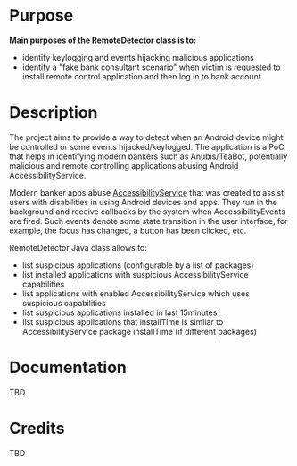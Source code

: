 # Purpose

**Main purposes of the RemoteDetector class is to:**
* identify keylogging and events hijacking malicious applications
* identify a "fake bank consultant scenario" when victim is requested to install remote control application and then log in to bank account


# Description
The project aims to provide a way to detect when an Android device might be controlled or some events hijacked/keylogged. The application is a PoC that helps in identifying modern bankers such as Anubis/TeaBot, potentially malicious and remote controlling applications abusing Android AccessibilityService.

Modern banker apps abuse [AccessibilityService](https://developer.android.com/reference/android/accessibilityservice/AccessibilityService) that was created to assist users with disabilities in using Android devices and apps. They run in the background and receive callbacks by the system when AccessibilityEvents are fired. Such events denote some state transition in the user interface, for example, the focus has changed, a button has been clicked, etc. 

RemoteDetector Java class allows to:
* list suspicious applications (configurable by a list of packages)
* list installed applications with suspicious AccessibilityService capabilities
* list applications with enabled AccessibilityService which uses suspicious capabilities
* list suspicious applications installed in last 15minutes 
* list suspicious applications that installTime is similar to AccessibilityService package installTime (if different packages)

# Documentation

TBD

# Credits

TBD
